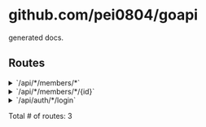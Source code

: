 # github.com/pei0804/goapi

generated docs.

## Routes

<details>
<summary>`/api/*/members/*`</summary>

- [RequestID](https://github.com/go-chi/chi/middleware/request_id.go#L63)
- [Logger](https://github.com/go-chi/chi/middleware/logger.go#L30)
- [Recoverer](https://github.com/go-chi/chi/middleware/recoverer.go#L18)
- [CloseNotify](https://github.com/go-chi/chi/middleware/closenotify18.go#L16)
- [Timeout.func1](https://github.com/go-chi/chi/middleware/timeout.go#L33)
- **/api/***
	- [main.Auth.func1](/01/main.go#L62)
	- **/members/***
		- **/**
			- _GET_
				- [main.(*Handler).List-fm](/01/main.go#L52)

</details>
<details>
<summary>`/api/*/members/*/{id}`</summary>

- [RequestID](https://github.com/go-chi/chi/middleware/request_id.go#L63)
- [Logger](https://github.com/go-chi/chi/middleware/logger.go#L30)
- [Recoverer](https://github.com/go-chi/chi/middleware/recoverer.go#L18)
- [CloseNotify](https://github.com/go-chi/chi/middleware/closenotify18.go#L16)
- [Timeout.func1](https://github.com/go-chi/chi/middleware/timeout.go#L33)
- **/api/***
	- [main.Auth.func1](/01/main.go#L62)
	- **/members/***
		- **/{id}**
			- _GET_
				- [main.(*Handler).Show-fm](/01/main.go#L51)

</details>
<details>
<summary>`/api/auth/*/login`</summary>

- [RequestID](https://github.com/go-chi/chi/middleware/request_id.go#L63)
- [Logger](https://github.com/go-chi/chi/middleware/logger.go#L30)
- [Recoverer](https://github.com/go-chi/chi/middleware/recoverer.go#L18)
- [CloseNotify](https://github.com/go-chi/chi/middleware/closenotify18.go#L16)
- [Timeout.func1](https://github.com/go-chi/chi/middleware/timeout.go#L33)
- **/api/auth/***
	- **/login**
		- _GET_
			- [main.(*Handler).Login-fm](/01/main.go#L56)

</details>

Total # of routes: 3
